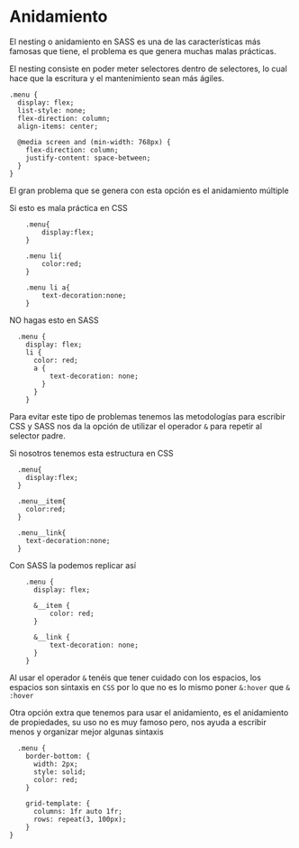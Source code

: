 # Anidamiento

El nesting o anidamiento en SASS es una de las características más famosas que tiene, el problema es que genera muchas malas prácticas.

El nesting consiste en poder meter selectores dentro de selectores, lo cual hace que la escritura y el mantenimiento sean más ágiles.

```text
.menu {
  display: flex;
  list-style: none;
  flex-direction: column;
  align-items: center;

  @media screen and (min-width: 768px) {
    flex-direction: column;
    justify-content: space-between;
  }
}
```

El gran problema que se genera con esta opción es el anidamiento múltiple

Si esto es mala práctica en CSS

```text
    .menu{
        display:flex;
    }

    .menu li{
        color:red;
    }

    .menu li a{
        text-decoration:none;
    }
```

NO hagas esto en SASS

```text
  .menu {
    display: flex;
    li {
      color: red;
      a {
          text-decoration: none;
        }
      }
    }
```

Para evitar este tipo de problemas tenemos las metodologías para escribir CSS y SASS nos da la opción de utilizar el operador `&` para repetir al selector padre.

Si nosotros tenemos esta estructura en CSS

```text
  .menu{
    display:flex;
  }

  .menu__item{
    color:red;
  }

  .menu__link{
    text-decoration:none;
  }
```

Con SASS la podemos replicar así

```text
    .menu {
      display: flex;

      &__item {
          color: red;
      }

      &__link {
          text-decoration: none;
      }
    }
```

Al usar el operador `&` tenéis que tener cuidado con los espacios, los espacios son sintaxis en `CSS` por lo que no es lo mismo poner `&:hover` que `& :hover`

Otra opción extra que tenemos para usar el anidamiento, es el anidamiento de propiedades, su uso no es muy famoso pero, nos ayuda a escribir menos y organizar mejor algunas sintaxis

```text
  .menu {
    border-bottom: {
      width: 2px;
      style: solid;
      color: red;
    }

    grid-template: {
      columns: 1fr auto 1fr;
      rows: repeat(3, 100px);
    }
}
```
